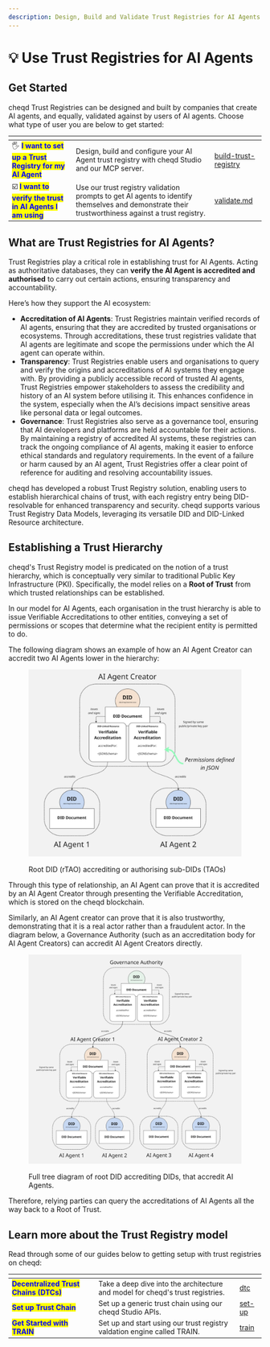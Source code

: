 ```yaml
---
description: Design, Build and Validate Trust Registries for AI Agents on cheqd.
---
```


# 💡 Use Trust Registries for AI Agents

## Get Started

cheqd Trust Registries can be designed and built by companies that create AI agents, and equally, validated against by users of AI agents. Choose what type of user you are below to get started:

<table data-card-size="large" data-view="cards"><thead><tr><th></th><th></th><th data-hidden data-card-target data-type="content-ref"></th></tr></thead><tbody><tr><td><span data-gb-custom-inline data-tag="emoji" data-code="1f590">🖐️</span> <mark style="color:blue;"><strong>I want to set up a Trust Registry for my AI Agent</strong></mark></td><td>Design, build and configure your AI Agent trust registry with cheqd Studio and our MCP server. </td><td><a href="build-trust-registry/">build-trust-registry</a></td></tr><tr><td><span data-gb-custom-inline data-tag="emoji" data-code="2611">☑️</span> <mark style="color:blue;"><strong>I want to verify the trust in AI Agents I am using</strong></mark></td><td>Use our trust registry validation prompts to get AI agents to identify themselves and demonstrate their trustworthiness against a trust registry.</td><td><a href="validate.md">validate.md</a></td></tr></tbody></table>

## What are Trust Registries for AI Agents? <a href="#hierarchy-examples" id="hierarchy-examples"></a>

Trust Registries play a critical role in establishing trust for AI Agents. Acting as authoritative databases, they can **verify the AI Agent is accredited and authorised** to carry out certain actions, ensuring transparency and accountability.

Here’s how they support the AI ecosystem:

* **Accreditation of AI Agents**: Trust Registries maintain verified records of AI agents, ensuring that they are accredited by trusted organisations or ecosystems. Through accreditations, these trust registries validate that AI agents are legitimate and scope the permissions under which the AI agent can operate within.
* **Transparency**: Trust Registries enable users and organisations to query and verify the origins and accreditations of AI systems they engage with. By providing a publicly accessible record of trusted AI agents, Trust Registries empower stakeholders to assess the credibility and history of an AI system before utilising it. This enhances confidence in the system, especially when the AI’s decisions impact sensitive areas like personal data or legal outcomes.
* **Governance**: Trust Registries also serve as a governance tool, ensuring that AI developers and platforms are held accountable for their actions. By maintaining a registry of accredited AI systems, these registries can track the ongoing compliance of AI agents, making it easier to enforce ethical standards and regulatory requirements. In the event of a failure or harm caused by an AI agent, Trust Registries offer a clear point of reference for auditing and resolving accountability issues.

cheqd has developed a robust Trust Registry solution, enabling users to establish hierarchical chains of trust, with each registry entry being DID-resolvable for enhanced transparency and security. cheqd supports various Trust Registry Data Models, leveraging its versatile DID and DID-Linked Resource architecture.

## Establishing a Trust Hierarchy

cheqd's Trust Registry model is predicated on the notion of a trust hierarchy, which is conceptually very similar to traditional Public Key Infrastructure (PKI). Specifically, the model relies on a **Root of Trust** from which trusted relationships can be established.

In our model for AI Agents, each organisation in the trust hierarchy is able to issue Verifiable Accreditations to other entities, conveying a set of permissions or scopes that determine what the recipient entity is permitted to do.&#x20;

The following diagram shows an example of how an AI Agent Creator can accredit two AI Agents lower in the hierarchy:

<figure><img src="../../.gitbook/assets/AI Agent Trust Registries.jpg" alt=""><figcaption><p>Root DID (rTAO) accrediting or authorising sub-DIDs (TAOs)</p></figcaption></figure>

Through this type of relationship, an AI Agent can prove that it is accredited by an AI Agent Creator through presenting the Verifiable Accreditation, which is stored on the cheqd blockchain.

Similarly, an AI Agent creator can prove that it is also trustworthy, demonstrating that it is a real actor rather than a fraudulent actor. In the diagram below, a Governance Authority (such as an accreditation body for AI Agent Creators) can accredit AI Agent Creators directly.

<figure><img src="../../.gitbook/assets/AI Agent Trust Registries (Governance Authority).jpg" alt=""><figcaption><p>Full tree diagram of root DID accrediting DIDs, that accredit AI Agents.</p></figcaption></figure>

Therefore, relying parties can query the accreditations of AI Agents all the way back to a Root of Trust.

## Learn more about the Trust Registry model

Read through some of our guides below to getting setup with trust registries on cheqd:

<table data-view="cards"><thead><tr><th></th><th></th><th data-hidden data-card-target data-type="content-ref"></th></tr></thead><tbody><tr><td><mark style="color:blue;"><strong>Decentralized Trust Chains (DTCs)</strong></mark></td><td>Take a deep dive into the architecture and model for cheqd's trust registries.</td><td><a href="../../studio/trust-registries/dtc/">dtc</a></td></tr><tr><td><mark style="color:blue;"><strong>Set up Trust Chain</strong></mark></td><td>Set up a generic trust chain using our cheqd Studio APIs. </td><td><a href="../../studio/trust-registries/set-up/">set-up</a></td></tr><tr><td><mark style="color:blue;"><strong>Get Started with TRAIN</strong></mark></td><td>Set up and start using our trust registry valdation engine called TRAIN.</td><td><a href="../../studio/trust-registries/train/">train</a></td></tr></tbody></table>
